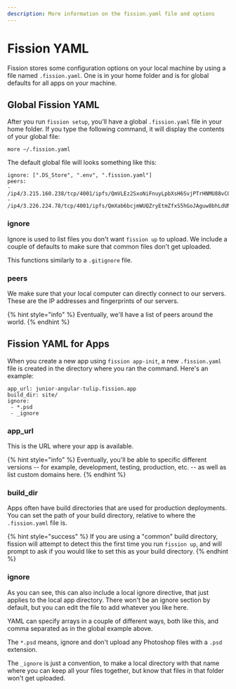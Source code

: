 ```yaml
---
description: More information on the fission.yaml file and options
---
```


# Fission YAML

Fission stores some configuration options on your local machine by using a file named `.fission.yaml`. One is in your home folder and is for global defaults for all apps on your machine.

## Global Fission YAML

After you run `fission setup`, you'll have a global `.fission.yaml` file in your home folder. If you type the following command, it will display the contents of your global file:

```text
more ~/.fission.yaml
```

The default global file will looks something like this:

```text
ignore: [".DS_Store", ".env", ".fission.yaml"]
peers:
- /ip4/3.215.160.238/tcp/4001/ipfs/QmVLEz2SxoNiFnuyLpbXsH6SvjPTrHNMU88vCQZyhgBzgw
- /ip4/3.226.224.78/tcp/4001/ipfs/QmXab6bcjmWUQZryEtmZfxS5hGoJAguw8bhLdUN5ZFQ2e5
```

### ignore

Ignore is used to list files you don't want `fission up` to upload. We include a couple of defaults to make sure that common files don't get uploaded.

This functions similarly to a `.gitignore` file.

### peers

We make sure that your local computer can directly connect to our servers. These are the IP addresses and fingerprints of our servers.

{% hint style="info" %}
Eventually, we'll have a list of peers around the world.
{% endhint %}

## Fission YAML for Apps

When you create a new app using `fission app-init`, a new `.fission.yaml` file is created in the directory where you ran the command. Here's an example:

```text
app_url: junior-angular-tulip.fission.app
build_dir: site/
ignore:
 - *.psd
 - _ignore
```

### app\_url

This is the URL where your app is available.

{% hint style="info" %}
Eventually, you'll be able to specific different versions -- for example, development, testing, production, etc. -- as well as list custom domains here.
{% endhint %}

### build\_dir

Apps often have build directories that are used for production deployments. You can set the path of your build directory, relative to where the `.fission.yaml` file is.

{% hint style="success" %}
If you are using a "common" build directory, fission will attempt to detect this the first time you run `fission up`, and will prompt to ask if you would like to set this as your build directory.
{% endhint %}

### ignore

As you can see, this can also include a local ignore directive, that just applies to the local app directory. There won't be an ignore section by default, but you can edit the file to add whatever you like here.

YAML can specify arrays in a couple of different ways, both like this, and comma separated as in the global example above.

The `*.psd` means, ignore and don't upload any Photoshop files with a `.psd` extension.

The `_ignore` is just a convention, to make a local directory with that name where you can keep all your files together, but know that files in that folder won't get uploaded.

### 




